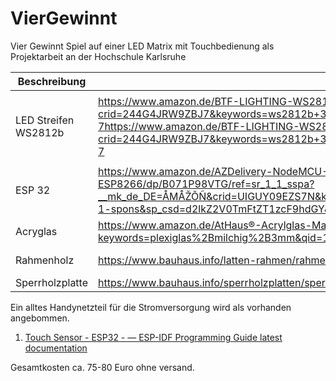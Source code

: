 # VierGewinnt

Vier Gewinnt Spiel auf einer LED Matrix mit Touchbedienung als Projektarbeit an der Hochschule Karlsruhe

| Beschreibung         | Link                                                                                                                                                                                                                                                                                                                                                                                                             | Bild                                                                                                                         | Preis | Anzhal      |
| -------------------- | ---------------------------------------------------------------------------------------------------------------------------------------------------------------------------------------------------------------------------------------------------------------------------------------------------------------------------------------------------------------------------------------------------------------- | ---------------------------------------------------------------------------------------------------------------------------- | ----- | ----------- |
| LED Streifen WS2812b | https://www.amazon.de/BTF-LIGHTING-WS2812B-adressierbare-Streifen-Wasserdicht/dp/B01CDTEBKA/ref=sr_1_7?crid=244G4JRW9ZBJ7&keywords=ws2812b+30+led%2Fm&qid=1680710500&sprefix=ws2812b+%2Caps%2C112&sr=8-7https://www.amazon.de/BTF-LIGHTING-WS2812B-adressierbare-Streifen-Wasserdicht/dp/B01CDTEBKA/ref=sr_1_7?crid=244G4JRW9ZBJ7&keywords=ws2812b+30+led%2Fm&qid=1680710500&sprefix=ws2812b+%2Caps%2C112&sr=8-7 | <img title="" src="file:///C:/Users/lucas/AppData/Roaming/marktext/images/2023-04-05-18-27-04-image.png" alt="" width="111"> | 28    | 1 (42Leds)  |
| ESP 32               | https://www.amazon.de/AZDelivery-NodeMCU-Development-Nachfolgermodell-ESP8266/dp/B071P98VTG/ref=sr_1_1_sspa?__mk_de_DE=ÅMÅŽÕÑ&crid=UIGUY09EZS7N&keywords=esp32&qid=1680710547&sprefix=esp32%2Caps%2C118&sr=8-1-spons&sp_csd=d2lkZ2V0TmFtZT1zcF9hdGY&th=1                                                                                                                                                         | ![](C:\Users\lucas\AppData\Roaming\marktext\images\2023-04-05-18-28-05-image.png)                                            | 11,29 | 1           |
| Acryglas             | https://www.amazon.de/AtHaus®-Acrylglas-Materialstärke-Milchglas-Plexiglas/dp/B09J3RZKYG/ref=sr_1_11?keywords=plexiglas%2Bmilchig%2B3mm&qid=1680710575&sprefix=plexiglas%2Bmil%2Caps%2C130&sr=8-11&th=1                                                                                                                                                                                                          | ![](C:\Users\lucas\AppData\Roaming\marktext\images\2023-04-05-18-29-53-image.png)                                            | 10    | 1           |
| Rahmenholz           | https://www.bauhaus.info/latten-rahmen/rahmenholz/p/20756143                                                                                                                                                                                                                                                                                                                                                     | ![](C:\Users\lucas\AppData\Roaming\marktext\images\2023-04-05-18-31-22-image.png)                                            | 15    | 1 (1,8 lfm) |
| Sperrholzplatte      | https://www.bauhaus.info/sperrholzplatten/sperrholzplatte-fixmass/p/14454573                                                                                                                                                                                                                                                                                                                                     | ![](C:\Users\lucas\AppData\Roaming\marktext\images\2023-04-05-18-32-34-image.png)                                            | 11    | 1           |

Ein alltes Handynetzteil für die Stromversorgung wird als vorhanden angebommen. 

1.  [Touch Sensor - ESP32 - &mdash; ESP-IDF Programming Guide latest documentation](https://docs.espressif.com/projects/esp-idf/en/latest/esp32/api-reference/peripherals/touch_pad.html)

Gesamtkosten ca. 75-80 Euro ohne versand. 
